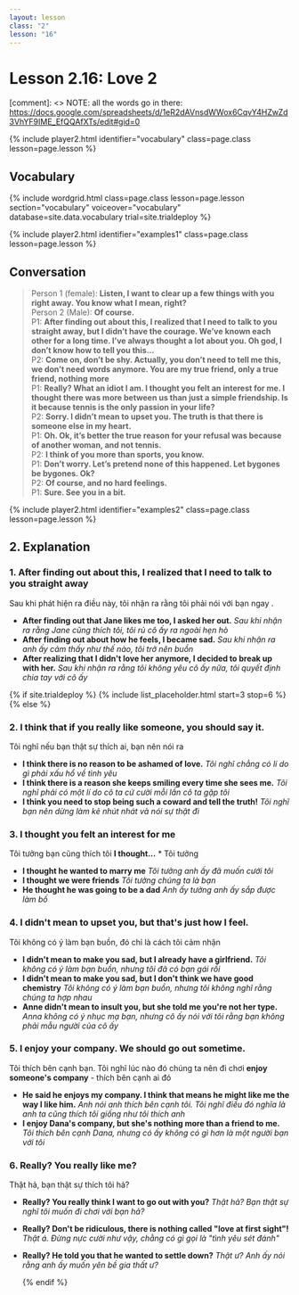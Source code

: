```yaml
---
layout: lesson
class: "2"
lesson: "16"
---
```



# Lesson 2.16: Love 2

[comment]: <> NOTE: all the words go in there: https://docs.google.com/spreadsheets/d/1eR2dAVnsdWWox6CqvY4HZwZd3VhYF9IME_EfQQAfXTs/edit#gid=0

{% include player2.html identifier="vocabulary" class=page.class lesson=page.lesson %}
## Vocabulary 


{% include wordgrid.html 
		class=page.class 
		lesson=page.lesson 
		section="vocabulary"
		voiceover="vocabulary"
		database=site.data.vocabulary 
		trial=site.trialdeploy %}
	


{% include player2.html identifier="examples1" class=page.class lesson=page.lesson %}

## Conversation

> Person 1 (female): **Listen, I want to clear up a few things with you right away. You know what I mean, right?**     
> Person 2 (Male): **Of course.**     
> P1: **After finding out about this, I realized that I need to talk to you straight away, but I didn’t have the courage. We’ve known each other   for a long time. I’ve always thought a lot about you. Oh god, I don’t know how to tell you this...**  
> P2: **Come on, don’t be shy. Actually, you don’t need to tell me this, we don’t need words anymore. You are my true friend, only a true friend,   nothing more**  
> P1: **Really? What an idiot I am. I thought you felt an interest for me. I thought there was more between us than just a simple friendship. Is it   because tennis is the only passion in your life?**  
> P2: **Sorry. I didn’t mean to upset you. The truth is that there is someone else in my heart.**  
> P1: **Oh. Ok, it’s better the true reason for your refusal was because of another woman, and not tennis.**    
> P2: **I think of you more than sports, you know.**  
> P1: **Don’t worry. Let’s pretend none of this happened. Let bygones be bygones. Ok?**    
> P2: **Of course, and no hard feelings.**  
> P1: **Sure. See you in a bit.**    


{% include player2.html identifier="examples2" class=page.class lesson=page.lesson %}

## 2. Explanation
### 1. After finding out about this, I realized that I need to talk to you straight away
Sau khi phát hiện ra điều này, tôi nhận ra rằng tôi phải nói với bạn ngay
.
- **After finding out that Jane likes me too, I asked her out.** *Sau khi nhận ra rằng Jane cũng thích tôi, tôi rủ cô ấy ra ngoài hẹn hò*
- **After finding out about how he feels, I became sad.** *Sau khi nhận ra anh ấy cảm thấy như thế nào, tôi trở nên buồn*
- **After realizing that I didn't love her anymore, I decided to break up with her.** *Sau khi nhận ra rằng tôi không yêu cô ấy nữa, tôi quyết định chia tay với cô ấy*


{% if site.trialdeploy %}
  {% include list_placeholder.html start=3 stop=6 %}
  {% else %}


### 2. I think that if you really like someone, you should say it.
Tôi nghĩ nếu bạn thật sự thích ai, bạn nên nói ra 

- **I think there is no reason to be ashamed of love.** *Tôi nghĩ chẳng có lí do gì phải xấu hổ về tình yêu*
- **I think there is a reason she keeps smiling every time she sees me.** *Tôi nghĩ phải có một lí do cô ta cứ cười mỗi lần cô ta gặp tôi*
- **I think you need to stop being such a coward and tell the truth!** *Tôi nghĩ bạn nên dừng làm kẻ nhút nhát và nói sự thật đi*

### 3.  I thought you felt an interest for me
Tôi tưởng bạn cũng thích tôi
**I thought...** * Tôi tưởng

- **I thought he wanted to marry me** *Tôi tưởng anh ấy đã muốn cưới tôi*
- **I thought we were friends** *Tôi tưởng chúng ta là bạn*
- **He thought he was going to be a dad** *Anh ấy tưởng anh ấy sắp được làm bố*

### 4. I didn't mean to upset you, but that's just how I feel.
Tôi không có ý làm bạn buồn, đó chỉ là cách tôi cảm nhận

- **I didn't mean to make you sad, but I already have a girlfriend.** *Tôi không có ý làm bạn buồn, nhưng tôi đã có bạn gái rồi*
- **I didn't mean to make you sad, but I don't think we have good chemistry** *Tôi không có ý làm bạn buồn, nhưng tôi không nghĩ rằng chúng ta hợp nhau*
- **Anne didn't mean to insult you, but she told me you're not her type.** *Anna không có ý nhục mạ bạn, nhưng cô ấy nói với tôi rằng bạn không phải mẫu người của cô ấy*

### 5. I enjoy your company. We should go out sometime.
Tôi thích bên cạnh bạn. Tôi nghĩ lúc nào đó chúng ta nên đi chơi
**enjoy someone's company** - thích bên cạnh ai đó

- **He said he enjoys my company. I think that means he might like me the way I like him.** *Anh nói anh thích bên cạnh tôi. Tôi nghĩ điều đó nghĩa là anh ta cũng thích tôi giống như tôi thích anh*
- **I enjoy Dana's company, but she's nothing more than a friend to me.** *Tôi thích bên cạnh Dana, nhưng có ấy không có gì hơn là một người bạn với tôi* 


### 6. Really? You really like me?
Thật hả, bạn thật sự thích tôi hả?
- **Really? You really think I want to go out with you?** *Thật hả? Bạn thật sự nghĩ tôi muốn đi chơi với bạn hả?*
- **Really? Don't be ridiculous, there is nothing called "love at first sight"!** *Thật á. Đừng nực cười như vậy, chằng có gì gọi là "tình yêu sét đánh"*
- **Really? He told you that he wanted to settle down?** *Thật ư? Anh ấy nói rằng anh ấy muốn yên bề gia thất ư?*

  {% endif %}
